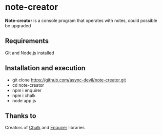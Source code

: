 # note-creator
__Note-creator__ is a console program that operates with notes, could possible be upgraded

## Requirements
Git and Node.js installed

## Installation and execution
  * git clone https://github.com/async-devil/note-creator.git
  * cd note-creator
  * npm i enquirer
  * npm i chalk
  * node app.js

## Thanks to
Creators of [Chalk](https://github.com/chalk/chalk "Chalk library") and [Enquirer](https://github.com/enquirer/enquirer "Enquirer library") libraries
